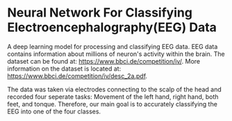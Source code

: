 # Neural Network For Classifying Electroencephalography(EEG) Data

A deep learning model for processing and classifying EEG data. EEG data contains information about millions of neuron's activity within the brain. 
The dataset can be found at: https://www.bbci.de/competition/iv/. More information on the dataset is located at: https://www.bbci.de/competition/iv/desc_2a.pdf.

The data was taken via electrodes connecting to the scalp of the head and recorded four seperate tasks: Movement of the left hand, right hand, both feet, and tonque.
Therefore, our main goal is to accurately classifying the EEG into one of the four classes. 
